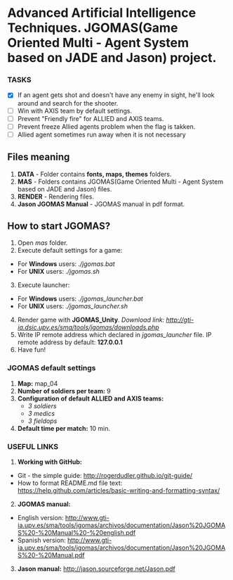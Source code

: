 # Advanced Artificial Intelligence Techniques. JGOMAS(Game Oriented Multi - Agent System based on JADE and Jason) project.

 ### TASKS
 - [X] If an agent gets shot and doesn't have any enemy in sight, he'll look around and search for the shooter.
 - [ ] Win with AXIS team by default settings.
 - [ ] Prevent "Friendly fire" for ALLIED and AXIS teams.
 - [ ] Prevent freeze Allied agents problem when the flag is takken.
 - [ ] Allied agent sometimes run away when it is not necessary

## Files meaning
1. __DATA__ - Folder contains __fonts, maps, themes__ folders.
2. __MAS__ - Folders contains JGOMAS(Game Oriented Multi - Agent System based on JADE and Jason) files.
3. __RENDER__ - Rendering files.
4. __Jason JGOMAS Manual__ - JGOMAS manual in pdf format.

## How to start JGOMAS?
1. Open _mas_ folder.
2. Execute default settings for a game:
 - For __Windows__ users: _./jgomas.bat_
 - For __UNIX__ users: _./jgomas.sh_
 3. Execute launcher:
 - For __Windows__ users: _./jgomas_launcher.bat_
 - For __UNIX__ users: _./jgomas_launcher.sh_
 4. Render game with __JGOMAS_Unity__. _Download link: http://gti-ia.dsic.upv.es/sma/tools/jgomas/downloads.php_
 5. Write IP remote address which declared in _jgomas_launcher_ file. IP remote address by default: __127.0.0.1__
 6. Have fun!

 ### JGOMAS default settings
 1. __Map:__ map_04
 2. __Number of soldiers per team:__ 9
 3. __Configuration of default ALLIED and AXIS teams:__
 	- _3 soldiers_
 	- _3 medics_
 	- _3 fieldops_
 4. __Default time per match:__ 10 min.

 ### USEFUL LINKS
 1. __Working with GitHub:__
  - Git - the simple guide: http://rogerdudler.github.io/git-guide/
  - How to format README.md file text: https://help.github.com/articles/basic-writing-and-formatting-syntax/
 2. __JGOMAS manual:__
  - English version: http://www.gti-ia.upv.es/sma/tools/jgomas/archivos/documentation/Jason%20JGOMAS%20-%20Manual%20-%20english.pdf
  - Spanish version: http://www.gti-ia.upv.es/sma/tools/jgomas/archivos/documentation/Jason%20JGOMAS%20-%20Manual.pdf
 3. __Jason manual:__ http://jason.sourceforge.net/Jason.pdf